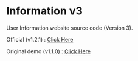 # Information v3
User Information website source code (Version 3).

Official (v1.2.1) : [Click Here](https://info.tokovn.com/chuyen-theme.php?theme=v3)

Original demo (v1.1.0) : [Click Here](https://tokovn.com/demo/info_v3/)

